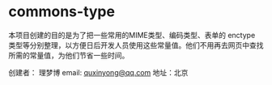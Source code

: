 # commons-type
本项目创建的目的是为了把一些常用的MIME类型、编码类型、表单的 enctype 类型等分别整理，以方便日后开发人员使用这些常量值。他们不用再去网页中查找所需的常量值，为他们节省一些时间。


创建者： 理梦博
email: quxinyong@qq.com
地址：北京
